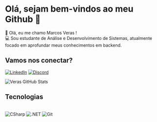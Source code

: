 # Olá, sejam bem-vindos ao meu Github 👋

🔶 Olá, eu me chamo Marcos Veras ! <br> 💻 Sou estudante de Análise e Desenvolvimento de Sistemas, atualmente focado em aprofundar meus conhecimentos em backend. <br>

## Vamos nos conectar?

[![LinkedIn](https://img.shields.io/badge/LinkedIn-0077B5?style=for-the-badge&logo=linkedin&logoColor=white)](https://www.linkedin.com/in/marcos-veras-704753223/)
[![Discord](https://img.shields.io/badge/Discord-7289DA?style=for-the-badge&logo=discord&logoColor=white)](timozera)

![Veras GitHub Stats](https://github-readme-stats.vercel.app/api?username=imveras&show_icons=true&theme=tokyonight)


## Tecnologias
<div style="display: inline_block"><br/>
  <img align="center" alt="CSharp" src="https://img.shields.io/badge/C%23-239120?style=for-the-badge&logo=c-sharp&logoColor=white">
  <img align="center" alt=".NET" src="https://img.shields.io/badge/.NET-5C2D91?style=for-the-badge&logo=.net&logoColor=white">
   <img align="center" alt="Git" src="https://img.shields.io/badge/GIT-E44C30?style=for-the-badge&logo=git&logoColor=white">
  
</div>



<!--
**imveras/imveras** is a ✨ _special_ ✨ repository because its `README.md` (this file) appears on your GitHub profile.

Here are some ideas to get you started:

- 🔭 I’m currently working on ...
- 🌱 I’m currently learning ...
- 👯 I’m looking to collaborate on ...
- 🤔 I’m looking for help with ...
- 💬 Ask me about ...
- 📫 How to reach me: ...
- 😄 Pronouns: ...
- ⚡ Fun fact: ...
-->
